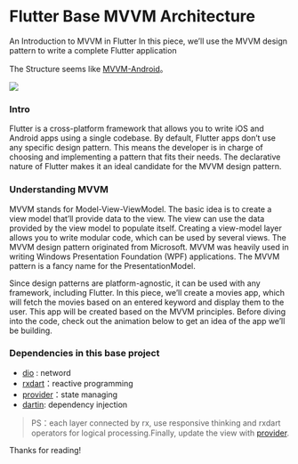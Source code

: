 # Flutter Base MVVM Architecture

An Introduction to MVVM in Flutter
In this piece, we’ll use the MVVM design pattern to write a complete Flutter application

The Structure seems like [MVVM-Android](https://quickbirdstudios.com/blog/wp-content/uploads/2018/06/9D30D6B2-2689-4F56-B7C6-38AADDE8D51E-768x287.png)。

![](architecture.png)

### Intro
Flutter is a cross-platform framework that allows you to write iOS and Android apps using a single codebase.
By default, Flutter apps don’t use any specific design pattern. This means the developer is in charge of choosing and implementing a pattern that fits their needs. The declarative nature of Flutter makes it an ideal candidate for the MVVM design pattern.

### Understanding MVVM
MVVM stands for Model-View-ViewModel. The basic idea is to create a view model that’ll provide data to the view. The view can use the data provided by the view model to populate itself. Creating a view-model layer allows you to write modular code, which can be used by several views.
The MVVM design pattern originated from Microsoft. MVVM was heavily used in writing Windows Presentation Foundation (WPF) applications. The MVVM pattern is a fancy name for the PresentationModel.

Since design patterns are platform-agnostic, it can be used with any framework, including Flutter.
In this piece, we’ll create a movies app, which will fetch the movies based on an entered keyword and display them to the user. This app will be created based on the MVVM principles. Before diving into the code, check out the animation below to get an idea of the app we’ll be building.

### Dependencies in this base project

- [dio](https://github.com/flutterchina/dio) : netword 
- [rxdart](https://github.com/ReactiveX/rxdart)：reactive programming
- [provider](https://github.com/rrousselGit/provider)：state managing
- [dartin](https://github.com/ditclear/dartin): dependency injection

> PS：each layer connected by rx, use responsive thinking and rxdart operators for logical processing.Finally, update the view with [provider](https://github.com/rrousselGit/provider).

Thanks for reading!
